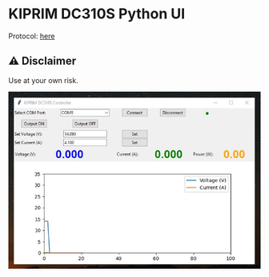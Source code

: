 # KIPRIM DC310S Python UI

Protocol: [here](https://github.com/maximweb/kiprim-dc310s/tree/main)

## ⚠️ Disclaimer

Use at your own risk.

![image](Capture.JPG)
